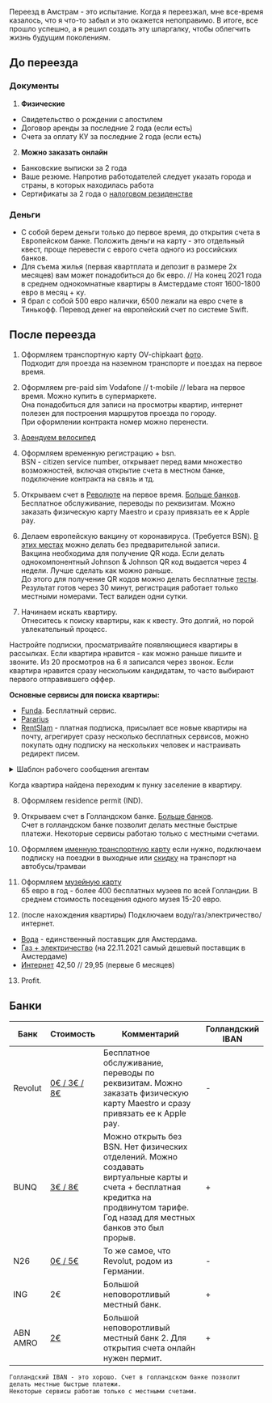 Переезд в Амстрам - это испытание. Когда я переезжал, мне все-время казалось, что я что-то забыл и это окажется непоправимо. В итоге, все прошло успешно, а я решил создать эту шпаргалку, чтобы облегчить жизнь будущим поколениям.

## До переезда

### Документы

1. **Физические**
* Свидетельство о рождении с апостилем 
* Договор аренды за последние 2 года (если есть)
* Cчета за оплату КУ за последние 2 года (если есть)

2. **Можно заказать онлайн**
* Банковские выписки за 2 года
* Ваше резюме. Напротив работодателей следует указать города и страны, в которых находилась работа
* Сертификаты за 2 года о [налоговом резиденстве](https://service.nalog.ru/nrez)

### Деньги
* С собой берем деньги только до первое время, до открытия счета в Европейском банке. Положить деньги на карту - это отдельный квест, проще перевести с еврого счета одного из российских банков. 
* Для съема жилья (первая квартплата и депозит в размере 2х месяцев) вам может понадобиться до 6к евро. // На конец 2021 года в среднем однокомнатные квартиры в Амстердаме стоят 1600-1800 евро в месяц + ку.
* Я брал с собой 500 евро налички, 6500 лежали на евро счете в Тинькофф. Перевод денег на европейский счет по системе Swift.

## После переезда

1. Оформляем транспортную карту OV-chipkaart [фото](https://www.amsterdamtips.com/news/wp-content/uploads/2019/01/ov-chipkaart.jpg).  
Подходит для проезда на наземном транспорте и поездах на первое время. 

2. Оформляем pre-paid sim Vodafone // t-mobile // lebara на первое время. Можно купить в супермаркете.  
Она понадобиться для записи на просмотры квартир, интернет полезен для построения маршрутов проезда по городу.  
При оформлении контракта номер можно перенести. 

3. [Арендуем велосипед](https://swapfiets.nl/)

4. Оформляем временную регистрацию + bsn.  
BSN - citizen service number, открывает перед вами множество возможностей, включая открытие счета в местном банке, подключение контракта на связь и тд.

5. Открываем счет в [Революте](https://www.revolut.com/) на первое время. [Больше банков](#Банки).  
Бесплатное обслуживание, переводы по реквизитам. Можно заказать физическую карту Maestro и сразу привязать ее к Apple pay.

6. Делаем европейскую вакцину от коронавируса. (Требуется BSN). [В этих местах](https://www.ggd.amsterdam.nl/coronavirus/coronavaccinatie-locaties-amsterdam/) можно делать без предварительной записи.   
Вакцина необходима для получение QR кода. Если делать однокомпонентный Johnson & Johnson QR код выдается через 4 недели. Лучше сделать как можно раньше.  
До этого для получение QR кодов можно делать бесплатные [тесты](https://afspraak.testenvoortoegang.org/evenement/type). Результат готов через 30 минут, регистрация работает только местными номерами. Тест валиден одни сутки. 

7. Начинаем искать квартиру.  
Отнеситесь к поиску квартиры, как к квесту. Это долгий, но порой увлекательный процесс. 

Настройте подписки, просматривайте появляющиеся квартиры в рассылках. Если квартира нравится - как можно раньше пишите и звоните. Из 20 просмотров на 6 я записался через звонок. Если квартира нравится сразу нескольким кандидатам, то часто выбирают первого отправившего оффер. 

**Основные сервисы для поиска квартиры:**
  * [Funda](https://www.funda.nl/en/huur/). Бесплатный сервис. 
  * [Pararius](https://www.pararius.com/english)
  * [RentSlam](https://rentslam.com/en/) - платная подписка, присылает все новые квартиры на почту, агрегирует сразу несколько бесплатных сервисов, можно покупать одну подписку на нескольких человек и настраивать редирект писем.

<details>
  <summary>Шаблон рабочего сообщения агентам</summary>

```Good morning. I am interested in the appartments *apartment address*. Shortly about myself: I am *age* years old, I’m employed as a *your role* at the company named JetBrains N. V. I have got my residence permit as a highly-skilled migrant and am employed with indefinite contracts. My gross annual salary amount is *your salary*. Please contact me for more information and arrange a viewing of this property.```
  
```With best regards, *your name*.```
</details>

Когда квартира найдена переходим к пунку заселение в квартиру. 

8. Оформляем residence permit (IND).  

9. Открываем счет в Голландском банке. [Больше банков](#Банки).  
Счет в голландском банке позволит делать местные быстрые платежи. Некоторые сервисы работаю только с местными счетами. 

10. Оформляем [именную транспортную карту](https://www.ov-chipkaart.nl/purchase-an-ov-chipkaart/apply-for-personal-ov-chipkaart.htm)
если нужно, подключаем подписку на поездки в выходные или
[скидку](https://www.connexxion.nl/nl/shop/kortingsproduct/zwam-dal-voordeel) на транспорт на автобусы/трамваи

11. Оформляем [музейную карту](https://www.museum.nl/en/museumpass)  
65 евро в год - более 400 бесплатных музеев по всей Голландии. В среднем стоимость посещения одного музея 15-20 евро.

12. (после нахождения квартиры) Подключаем воду/газ/электричество/интернет.  
* [Вода](https://www.waternet.nl/) - единственный поставщик для Амстердама.
* [Газ + электричество](https://vandebron.nl/) (на 22.11.2021 самый дешевый поставщик в Амстердаме)
* [Интернет](https://www.ziggo.nl/internet/start)   42,50 // 29,95 (первые 6 месяцев) 

13. Profit.


## Банки

| Банк       | Стоимость | Комментарий                                                                                                       | Голландский IBAN   |
|------------|-----------|-------------------------------------------------------------------------------------------------------------------|---|
| Revolut    | [0€ / 3€ / 8€](https://www.revolut.com/en-NL/our-pricing-plans)      | Бесплатное обслуживание, переводы по реквизитам. Можно заказать физическую карту Maestro и сразу привязать ее к Apple pay.  | -  |
| BUNQ       | [3€ / 8€](https://www.bunq.com/benefits)   | Можно открыть без BSN. Нет физических отделений. Можно создавать виртуальные карты и счета + бесплатная кредитка на продвинутом тарифе. Год назад для местных банков это был прорыв.       | +   |
| N26        | [0€ / 5€](https://n26.com/en-eu/plans)   | То же самое, что Revolut, родом из Германии.         | -  |
| ING        | 2€       | Большой неповоротливый местный банк.                                                                  | +  |
| ABN AMRO   | [2€](https://www.abnamro.nl/en/personal/payments/fees/everyday-banking.html)      | Большой неповоротливый местный банк 2. Для открытия счета онлайн нужен пермит.                                   | +  |

```
Голландский IBAN - это хорошо. Счет в голландском банке позволит делать местные быстрые платежи. 
Некоторые сервисы работаю только с местными счетами.
```
